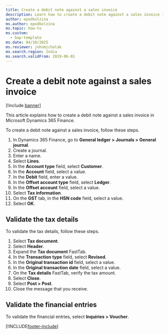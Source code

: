 ```yaml
---
title: Create a debit note against a sales invoice
description: Learn how to create a debit note against a sales invoice in Microsoft Dynamics 365 Finance.
author: epodkolzina
ms.author: epodkolzina
ms.topic: how-to
ms.custom: 
  - bap-template
ms.date: 04/10/2025
ms.reviewer: johnmichalak
ms.search.region: India
ms.search.validFrom: 2019-06-01
---
```


# Create a debit note against a sales invoice

[!include [banner](../../includes/banner.md)]

This article explains how to create a debit note against a sales invoice in Microsoft Dynamics 365 Finance.

To create a debit note against a sales invoice, follow these steps.

1. In Dynamics 365 Finance, go to **General ledger \> Journals \> General journal**.
1. Create a journal.
1. Enter a name.
1. Select **Lines**.
1. In the **Account type** field, select **Customer**. 
1. In the **Account** field, select a value.
1. In the **Debit** field, enter a value.
1. In the **Offset account type** field, select **Ledger**. 
1. In the **Offset account** field, select a value.
1. Select **Tax information**.
1. On the **GST** tab, in the **HSN code** field, select a value.
1. Select **OK**.

## Validate the tax details

To validate the tax details, follow these steps.

1. Select **Tax document**.
1. Select **Header**.
1. Expand the **Tax document** FastTab.
1. In the **Transaction type** field, select **Revised**.
1. In the **Original transaction id** field, select a value.
1. In the **Original transaction date** field, select a value.
1. On the **Tax details** FastTab, verify the tax amount. 
1. Select **Close**.
1. Select **Post \> Post**.
1. Close the message that you receive.

## Validate the financial entries

To validate the financial entries, select **Inquiries \> Voucher**.


[!INCLUDE[footer-include](../../../includes/footer-banner.md)]
